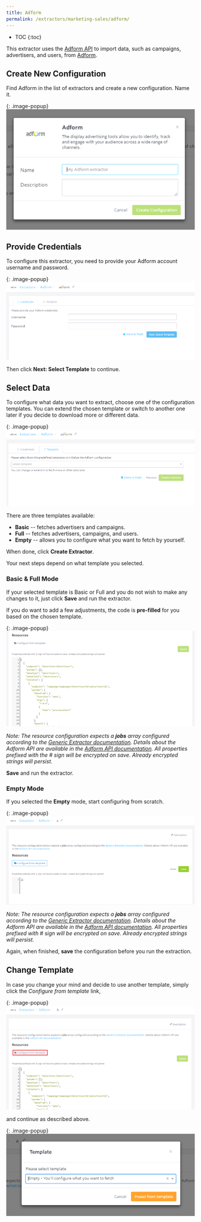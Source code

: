 ```yaml
---
title: Adform
permalink: /extractors/marketing-sales/adform/
---
```


* TOC
{:toc}

This extractor uses the [Adform API](http://api.adform.com/Services/Documentation/Index.htm) to import data, such as campaigns,
advertisers, and users, from [Adform](https://site.adform.com/).

## Create New Configuration
Find Adform in the list of extractors and create a new configuration. Name it.

{: .image-popup}
![Screenshot - New configuration](/extractors/marketing-sales/adform/01-new_configuration.png)

## Provide Credentials
To configure this extractor, you need to provide your Adform account username and password.

{: .image-popup}
![Screenshot - Adform Credentials](/extractors/marketing-sales/adform/02-credentials.png)

Then click **Next: Select Template** to continue.

## Select Data
To configure what data you want to extract, choose one of the configuration templates. 
You can extend the chosen template or switch to another one later if you decide to download more or different data.

{: .image-popup}
![Screenshot - Template](/extractors/marketing-sales/adform/03-template.png)

There are three templates available: 

- **Basic** -- fetches advertisers and campaigns.
- **Full** -- fetches advertisers, campaigns, and users.
- **Empty** -- allows you to configure what you want to fetch by yourself.

When done, click **Create Extractor**.

Your next steps depend on what template you selected.

### Basic & Full Mode
If your selected template is Basic or Full and you do not wish to make any changes to it, just click **Save** and run the extractor.

If you do want to add a few adjustments, the code is **pre-filled** for you based on the chosen template.

{: .image-popup}
![Screenshot - Prefilled JSON](/extractors/marketing-sales/adform/04-prefilled-json.png)

*Note: The resource configuration expects a **jobs** array configured according 
to the [Generic Extractor documentation](https://developers.keboola.com/extend/generic-extractor/configuration/config/jobs/). 
Details about the Adform API are available in the [Adform API documentation](https://api.adform.com/Services/Documentation/Index.htm).
All properties prefixed with the # sign will be encrypted on save. Already encrypted strings will persist.*

**Save** and run the extractor.

### Empty Mode
If you selected the **Empty** mode, start configuring from scratch.

{: .image-popup}
![Screenshot - Empty JSON](/extractors/marketing-sales/adform/05-empty-json.png)

*Note: The resource configuration expects a **jobs** array configured according 
to the [Generic Extractor documentation](https://developers.keboola.com/extend/generic-extractor/configuration/config/jobs/). 
Details about the Adform API are available in the [Adform API documentation](https://api.adform.com/Services/Documentation/Index.htm).
All properties prefixed with # sign will be encrypted on save. Already encrypted strings will persist.*

Again, when finished, **save** the configuration before you run the extraction.

## Change Template
In case you change your mind and decide to use another template, simply click the *Configure from template* link, 

{: .image-popup}
![Screenshot - Change template](/extractors/marketing-sales/adform/06-change-template.png)

and continue as described above.


{: .image-popup}
![Screenshot - Change template detail](/extractors/marketing-sales/adform/07-change-template-detail.png)


